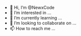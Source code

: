 - 👋 Hi, I’m @NewxCode
- 👀 I’m interested in ...
- 🌱 I’m currently learning ...
- 💞️ I’m looking to collaborate on ...
- 📫 How to reach me ...

<!---
NewxCode/NewxCode is a ✨ special ✨ repository because its `README.md` (this file) appears on your GitHub profile.
You can click the Preview link to take a look at your changes.
--->

